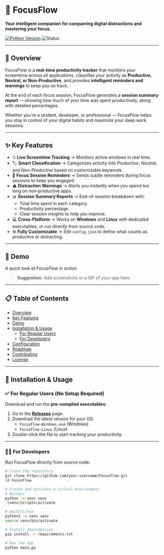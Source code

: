 # 🚀 FocusFlow

**Your intelligent companion for conquering digital distractions and mastering your focus.**  

[![Python Version](https://img.shields.io/badge/python-3.9%2B-blue.svg)](https://www.python.org/downloads/) 
![Status](https://img.shields.io/badge/status-active-success.svg)

---

## 🌟 Overview
FocusFlow is a **real-time productivity tracker** that monitors your screentime across all applications, classifies your activity as **Productive, Neutral, or Non-Productive**, and provides **intelligent reminders and warnings** to keep you on track.  

At the end of each focus session, FocusFlow generates a **session summary report** — showing how much of your time was spent productively, along with detailed percentages.  

Whether you’re a student, developer, or professional — FocusFlow helps you stay in control of your digital habits and maximize your deep work sessions.

---

## ✨ Key Features
- ⏱ **Live Screentime Tracking** → Monitors active windows in real time.  
- 🏷 **Smart Classification** → Categorizes activity into *Productive*, *Neutral*, and *Non-Productive* based on customizable keywords.  
- 🔔 **Focus Session Reminders** → Sends subtle reminders during focus sessions to keep you engaged.  
- ⚠️ **Distraction Warnings** → Alerts you instantly when you spend too long on non-productive apps.  
- 📊 **Session Summary Reports** → End-of-session breakdown with:  
  - Total time spent in each category.  
  - Productivity percentage.  
  - Clear session insights to help you improve.  
- 💻 **Cross-Platform** → Works on **Windows** and **Linux** with dedicated executables, or run directly from source code.  
- ⚙️ **Fully Customizable** → Edit `config.json` to define what counts as productive or distracting.  

---

## 📸 Demo
*A quick look at FocusFlow in action.*  
> **Suggestion:** Add screenshots or a GIF of your app here.  

---

## 📋 Table of Contents
- [Overview](#-overview)
- [Key Features](#-key-features)
- [Demo](#-demo)
- [Installation & Usage](#-installation--usage)
  - [For Regular Users](#for-regular-users)
  - [For Developers](#for-developers)
- [Configuration](#-configuration)
- [Roadmap](#-roadmap)
- [Contributing](#-contributing)
- [License](#-license)

---

## 🚀 Installation & Usage

### ✅ For Regular Users (No Setup Required)
Download and run the **pre-compiled executables**:
1. Go to the **[Releases](https://github.com/your-username/FocusFlow/releases)** page.  
2. Download the latest version for your OS:  
   - `FocusFlow-Windows.exe` (Windows)  
   - `FocusFlow-Linux` (Linux)  
3. Double-click the file to start tracking your productivity.  

---

### 👩‍💻 For Developers
Run FocusFlow directly from source code:

```bash
# Clone the repository
git clone https://github.com/your-username/FocusFlow.git
cd FocusFlow

# Create and activate a virtual environment
# Windows
python -m venv venv
.\venv\Scripts\activate

# macOS/Linux
python3 -m venv venv
source venv/bin/activate

# Install dependencies
pip install -r requirements.txt

# Run the app
python main.py
